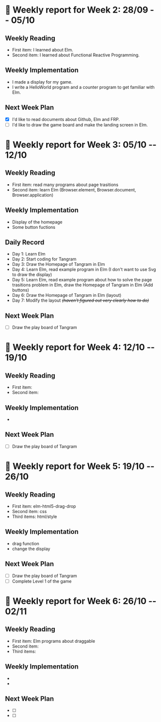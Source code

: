 # :triangular_flag_on_post: Weekly report for Week 2: 28/09 -- 05/10
## Weekly Reading
- First item: I learned about Elm.
- Second item: I learned about Functional Reactive Programming.
## Weekly Implementation
- I made a display for my game.
- I write a HelloWorld program and a counter program to get familiar with Elm.
## Next Week Plan
- [x] I'd like to read documents about Github, Elm and FRP.
- [ ] I'd like to draw the game board and make the landing screen in Elm.

# :triangular_flag_on_post: Weekly report for Week 3: 05/10 -- 12/10
## Weekly Reading
- First item: read many programs about page trasitions
- Second item: learn Elm (Browser.element, Browser.document, Browser.application)
## Weekly Implementation
- Display of the homepage
- Some button fuctions
## Daily Record
- Day 1: Learn Elm
- Day 2: Start coding for Tangram
- Day 3: Draw the Homepage of Tangram in Elm
- Day 4: Learn Elm, read example program in Elm (I don't want to use Svg to draw the display)
- Day 5: Learn Elm, read example program about how to solve the page trasitions problem in Elm, draw the Homepage of Tangram in Elm (Add buttons)
- Day 6: Draw the Homepage of Tangram in Elm (layout)
- Day 7: Modify the layout *~~(haven't figured out very clearly how to do)~~*
## Next Week Plan
- [ ] Draw the play board of Tangram

# :triangular_flag_on_post: Weekly report for Week 4: 12/10 -- 19/10
## Weekly Reading
- First item: 
- Second item: 
## Weekly Implementation
-
## Next Week Plan
- [ ] Draw the play board of Tangram

# :triangular_flag_on_post: Weekly report for Week 5: 19/10 -- 26/10
## Weekly Reading
- First item: elm-html5-drag-drop
- Second item: css
- Third items: html/style
## Weekly Implementation
- drag function
- change the display
## Next Week Plan
- [ ] Draw the play board of Tangram
- [ ] Complete Level 1 of the game

# :triangular_flag_on_post: Weekly report for Week 6: 26/10 -- 02/11
## Weekly Reading
- First item: Elm programs about draggable
- Second item: 
- Third items: 
## Weekly Implementation
- 
- 
## Next Week Plan
- [ ] 
- [ ] 